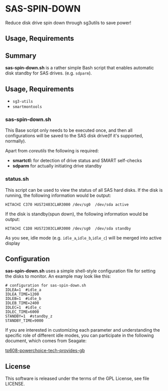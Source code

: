 # SAS-SPIN-DOWN

Reduce disk drive spin down through sg3utils to save power!

## Usage, Requirements


## Summary

**sas-spin-down.sh** is a rather simple Bash script that enables automatic disk
standby for SAS drives.
(e.g. `sdparm`).

## Usage, Requirements
- `sg3-utils`
- `smartmontools`

### sas-spin-down.sh
This Base script only needs to be executed once,
and then all configurations will be saved to the SAS disk drive(If it's supported, normally).

Apart from *coreutils* the following is required:
* **smartctl:** for detection of drive status and SMART self-checks
* **sdparm** for actually initiating drive standby

### status.sh
This script can be used to view the status of all SAS hard disks.
If the disk is running, the following information would be output:

`HITACHI C370 HUS72403CLAR3000 /dev/sg0  /dev/sda active`

If the disk is standby(spun down), the following information would be output:

`HITACHI C1D8 HUS72303CLAR3000 /dev/sg0  /dev/sda standby`

As you see, idle mode (e.g. `idle_a`,`idle_b`,`idle_c`) will be merged into active display

## Configuration

**sas-spin-down.sh** uses a simple shell-style configuration file for setting
the disks to monitor. An example may look like this:

    # configuration for sas-spin-down.sh
    IDLEA=1  #idle_a
    IDLEA_TIME=1200
    IDLEB=1  #idle_b
    IDLEB_TIME=2400
    IDLEC=1  #idle_c
    IDLEC_TIME=6000
    STANDBY=1  #standby_z
    STANDBY_TIME=9000

If you are interested in customizing each parameter and understanding
the specific role of different idle modes, you can participate in
the following document, which comes from Seagate:

[tp608-powerchoice-tech-provides-gb](https://www.seagate.com/files/docs/pdf/en-GB/whitepaper/tp608-powerchoice-tech-provides-gb.pdf)

## License
This software is released under the terms of the GPL License, see file LICENSE.